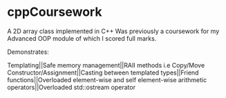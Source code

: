 # cppCoursework
A 2D array class implemented in C++
Was previously a coursework for my Advanced OOP module of which I scored full marks.

Demonstrates:

Templating||Safe memory management||RAII methods i.e Copy/Move Constructor/Assignment||Casting between templated types||Friend functions||Overloaded element-wise and self element-wise arithmetic operators||Overloaded std::ostream operator
